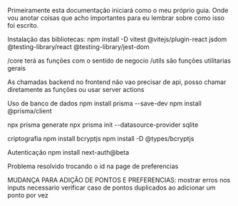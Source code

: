 Primeiramente esta documentação iniciará como o meu próprio guia. Onde vou anotar coisas que acho importantes para eu lembrar sobre como isso foi escrito.

Instalação das bibliotecas:
npm install -D vitest @vitejs/plugin-react jsdom @testing-library/react @testing-library/jest-dom

/core terá as funções com o sentido de negocio
/utils são funções utilitarias gerais

As chamadas backend no frontend não vao precisar de api, posso chamar diretamente as funções ou usar server actions

Uso de banco de dados
npm install prisma --save-dev
npm install @prisma/client

npx prisma generate
npx prisma init --datasource-provider sqlite

criptografia
npm install bcryptjs
npm install -D @types/bcryptjs

Autenticação
npm install next-auth@beta

Problema resolvido trocando o id na page de preferencias

MUDANÇA PARA ADIÇÂO DE PONTOS E PREFERENCIAS:
mostrar erros nos inputs
necessario verificar caso de pontos duplicados ao adicionar um ponto por vez